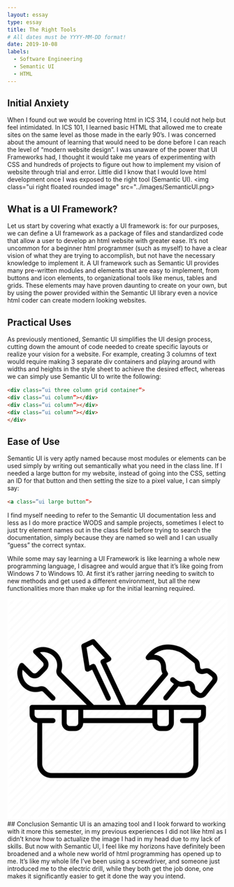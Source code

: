 ```yaml
---
layout: essay
type: essay
title: The Right Tools
# All dates must be YYYY-MM-DD format!
date: 2019-10-08
labels:
  - Software Engineering
  - Semantic UI
  - HTML
---
```

## Initial Anxiety
When I found out we would be covering html in ICS 314, I could not help but feel intimidated. In ICS 101, I learned basic HTML that allowed me to create sites on the same level as those made in the early 90’s. I was concerned about the amount of learning that would need to be done before I can reach the level of “modern website design”. I was unaware of the power that UI Frameworks had, I thought it would take me years of experimenting with CSS and hundreds of projects to figure out how to implement my vision of website through trial and error. Little did I know that I would love html development once I was exposed to the right tool (Semantic UI).
<img class="ui right floated rounded image" src="../images/SemanticUI.png>
## What is a UI Framework?
Let us start by covering what exactly a UI framework is: for our purposes, we can define a UI framework as a package of files and standardized code that allow a user to develop an html website with greater ease.  It’s not uncommon for a beginner html programmer (such as myself) to have a clear vision of what they are trying to accomplish, but not have the necessary knowledge to implement it. A UI framework such as Semantic UI provides many pre-written modules and elements that are easy to implement, from buttons and icon elements, to organizational tools like menus, tables and grids. These elements may have proven daunting to create on your own, but by using the power provided within the Semantic UI library even a novice html coder can create modern looking websites.

## Practical Uses
As previously mentioned, Semantic UI simplifies the UI design process, cutting down the amount of code needed to create specific layouts or realize your vision for a website. For example, creating 3 columns of text would require making 3 separate div containers and playing around with widths and heights in the style sheet to achieve the desired effect, whereas we can simply use Semantic UI to write the following:

```html
<div class=”ui three column grid container”>
<div class=”ui column”></div>
<div class=”ui column”></div>
<div class=”ui column”></div>
</div>
```

## Ease of Use
Semantic UI is very aptly named because most modules or elements can be used simply by writing out semantically what you need in the class line. If I needed a large button for my website, instead of going into the CSS, setting an ID for that button and then setting the size to a pixel value, I can simply say:

```html
<a class=”ui large button”>
```

I find myself needing to refer to the Semantic UI documentation less and less as I do more practice WODS and sample projects, sometimes I elect to just try element names out in the class field before trying to search the documentation, simply because they are named so well and I can usually “guess” the correct syntax.

While some may say learning a UI Framework is like learning a whole new programming language, I disagree and would argue that it’s like going from Windows 7 to Windows 10. At first it’s rather jarring needing to switch to new methods and get used a different environment, but all the new functionalities more than make up for the initial learning required.

<img class="ui left floated rounded image" src="../images/toolbox.png">
## Conclusion
Semantic UI is an amazing tool and I look forward to working with it more this semester, in my previous experiences I did not like html as I didn’t know how to actualize the image I had in my head due to my lack of skills. But now with Semantic UI, I feel like my horizons have definitely been broadened and a whole new world of html programming has opened up to me. It’s like my whole life I’ve been using a screwdriver, and someone just introduced me to the electric drill, while they both get the job done, one makes it significantly easier to get it done the way you intend. 
